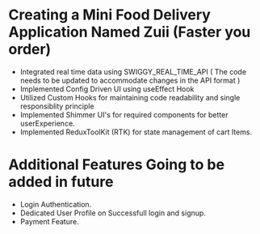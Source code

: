 # Creating a Mini Food Delivery Application Named Zuii (Faster you order)

- Integrated real time data using SWIGGY_REAL_TIME_API ( The code needs to be updated to accommodate changes in the API format )
- Implemented Config Driven UI using useEffect Hook
- Utilized Custom Hooks for maintaining code readability and single responsiblity principle
- Implemented Shimmer UI's for required components for better userExperience.
- Implemented ReduxToolKit (RTK) for state management of cart Items.

# Additional Features Going to be added in future

- Login Authentication.
- Dedicated User Profile on Successfull login and signup.
- Payment Feature.

